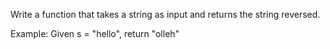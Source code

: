 Write a function that takes a string as input and returns the string reversed.

Example:
Given s = "hello", return "olleh"
